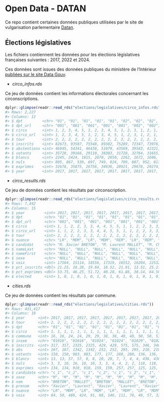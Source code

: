 
<!-- README.md is generated from README.Rmd. Please edit that file -->

# Open Data - DATAN

Ce repo contient certaines données publiques utilisées par le site de
vulgarisation parlementaire
[Datan](https://www.resultats-elections.interieur.gouv.fr/legislatives-2022/index.html).

## Élections législatives

Les fichiers contiennent les données pour les élections législatives
françaises suivantes : 2017, 2022 et 2024.

Ces données sont issues des données publiques du ministère de
l’Intérieur [publiées sur le site Data
Gouv](https://www.data.gouv.fr/fr/pages/donnees-des-elections/).

- *circo_infos.rds*

Ce jeu de données contient les informations électorales concernant les
circonscriptions.

``` r
dplyr::glimpse(readr::read_rds("elections/legislatives/circo_infos.rds"))
#> Rows: 2,227
#> Columns: 12
#> $ dpt         <chr> "01", "01", "01", "01", "01", "02", "02", "02", "02", "02"…
#> $ dpt_url     <chr> "001", "001", "001", "001", "001", "002", "002", "002", "0…
#> $ circo       <int> 1, 2, 3, 4, 5, 1, 2, 3, 4, 5, 1, 2, 3, 1, 2, 1, 2, 1, 2, 3…
#> $ circo_url   <int> 1, 2, 3, 4, 5, 1, 2, 3, 4, 5, 1, 2, 3, 1, 2, 1, 2, 1, 2, 3…
#> $ tour        <int> 2, 2, 2, 2, 2, 2, 2, 2, 2, 2, 2, 2, 2, 2, 2, 2, 2, 2, 2, 2…
#> $ inscrits    <int> 82673, 93507, 75548, 89382, 75289, 72347, 73976, 68085, 79…
#> $ abstentions <int> 46945, 54341, 46438, 51079, 43569, 39583, 42321, 36747, 47…
#> $ votants     <int> 35728, 39166, 29110, 38303, 31720, 32764, 31655, 31338, 32…
#> $ blancs      <int> 2245, 2424, 1815, 2670, 2050, 2262, 1672, 1606, 2192, 2253…
#> $ nuls        <int> 805, 867, 539, 697, 749, 824, 709, 687, 952, 817, 1356, 20…
#> $ exprimes    <int> 32678, 35875, 26756, 34936, 28921, 29678, 29274, 29045, 28…
#> $ year        <int> 2017, 2017, 2017, 2017, 2017, 2017, 2017, 2017, 2017, 2017…
```

- *circo_results.rds*

Ce jeu de données contient les résultats par circonscription.

``` r
dplyr::glimpse(readr::read_rds("elections/legislatives/circo_results.rds"))
#> Rows: 7,442
#> Columns: 15
#> $ year         <int> 2017, 2017, 2017, 2017, 2017, 2017, 2017, 2017, 2017, 201…
#> $ dpt          <chr> "01", "01", "01", "01", "01", "01", "01", "01", "01", "01…
#> $ dpt_url      <chr> "001", "001", "001", "001", "001", "001", "001", "001", "…
#> $ circo        <int> 1, 1, 2, 2, 3, 3, 4, 4, 5, 5, 1, 1, 2, 2, 3, 3, 4, 4, 5, …
#> $ circo_url    <int> 1, 1, 2, 2, 3, 3, 4, 4, 5, 5, 1, 1, 2, 2, 3, 3, 4, 4, 5, …
#> $ tour         <int> 2, 2, 2, 2, 2, 2, 2, 2, 2, 2, 2, 2, 2, 2, 2, 2, 2, 2, 2, …
#> $ nuance       <chr> "LR", "MDM", "LR", "MDM", "REM", "LR", "REM", "FN", "LR",…
#> $ candidat     <chr> "M. Xavier BRETON", "M. Laurent MALLET", "M. Charles DE L…
#> $ nameLast     <chr> "NULL", "NULL", "NULL", "NULL", "NULL", "NULL", "NULL", "…
#> $ nameFirst    <chr> "NULL", "NULL", "NULL", "NULL", "NULL", "NULL", "NULL", "…
#> $ sexe         <chr> "NULL", "NULL", "NULL", "NULL", "NULL", "NULL", "NULL", "…
#> $ voix         <int> 17564, 15114, 18556, 17319, 16552, 10204, 22532, 12404, 1…
#> $ pct_inscrits <dbl> 21.25, 18.28, 19.84, 18.52, 21.91, 13.51, 25.21, 13.88, 2…
#> $ pct_exprimes <dbl> 53.75, 46.25, 51.72, 48.28, 61.86, 38.14, 64.50, 35.50, 6…
#> $ elected      <int> 1, 0, 1, 0, 1, 0, 1, 0, 1, 0, 1, 0, 1, 0, 1, 0, 1, 0, 1, …
```

- *cities.rds*

Ce jeu de données contient les résultats par commune.

``` r
dplyr::glimpse(readr::read_rds("elections/legislatives/cities.rds"))
#> Rows: 431,417
#> Columns: 18
#> $ year      <int> 2017, 2017, 2017, 2017, 2017, 2017, 2017, 2017, 2017, 2017, …
#> $ tour      <int> 2, 2, 2, 2, 2, 2, 2, 2, 2, 2, 2, 2, 2, 2, 2, 2, 2, 2, 2, 2, …
#> $ dpt       <chr> "01", "01", "01", "01", "01", "01", "01", "01", "01", "01", …
#> $ circo     <int> 1, 1, 1, 1, 1, 1, 1, 1, 1, 1, 1, 1, 1, 1, 1, 1, 1, 1, 1, 1, …
#> $ commune   <int> 16, 16, 24, 24, 29, 29, 38, 38, 40, 40, 50, 50, 53, 53, 57, …
#> $ insee     <chr> "01016", "01016", "01024", "01024", "01029", "01029", "01038…
#> $ inscrits  <int> 317, 317, 2325, 2325, 429, 429, 575, 575, 346, 346, 248, 248…
#> $ abs       <int> 167, 167, 1342, 1342, 252, 252, 295, 295, 210, 210, 153, 153…
#> $ votants   <int> 150, 150, 983, 983, 177, 177, 280, 280, 136, 136, 95, 95, 61…
#> $ blancs    <int> 13, 13, 57, 57, 8, 8, 20, 20, 7, 7, 4, 4, 436, 436, 21, 21, …
#> $ nuls      <int> 3, 3, 16, 16, 10, 10, 3, 3, 4, 4, 2, 2, 118, 118, 3, 3, 11, …
#> $ exprimes  <int> 134, 134, 910, 910, 159, 159, 257, 257, 125, 125, 89, 89, 55…
#> $ candidate <chr> "c_1", "c_2", "c_1", "c_2", "c_1", "c_2", "c_1", "c_2", "c_1…
#> $ sexe      <chr> "M", "M", "M", "M", "M", "M", "M", "M", "M", "M", "M", "M", …
#> $ nom       <chr> "BRETON", "MALLET", "BRETON", "MALLET", "BRETON", "MALLET", …
#> $ prenom    <chr> "Xavier", "Laurent", "Xavier", "Laurent", "Xavier", "Laurent…
#> $ nuance    <chr> "LR", "MDM", "LR", "MDM", "LR", "MDM", "LR", "MDM", "LR", "M…
#> $ voix      <int> 84, 50, 486, 424, 91, 68, 146, 111, 76, 49, 57, 32, 2915, 26…
```
